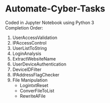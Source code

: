 # Automate-Cyber-Tasks

Coded in Jupyter Notebook using Python 3 <br />
Completion Order:
1. UserAccessValidation
2. IPAccessControl
3. UserListToString
4. LoginAnalysis
5. ExtractWebsiteName
6. UserDeviceAuthentication
7. DeviceIDFilter
8. IPAddressFlagChecker
9. File Manipulation
   - LogintxtReset
   - ConverFileToList
   - RewriteAFile
